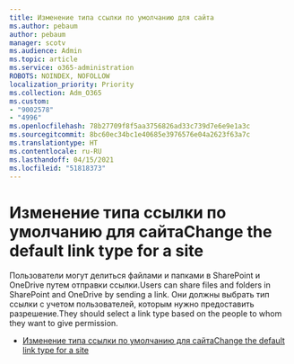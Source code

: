 ```yaml
---
title: Изменение типа ссылки по умолчанию для сайта
ms.author: pebaum
author: pebaum
manager: scotv
ms.audience: Admin
ms.topic: article
ms.service: o365-administration
ROBOTS: NOINDEX, NOFOLLOW
localization_priority: Priority
ms.collection: Adm_O365
ms.custom:
- "9002578"
- "4996"
ms.openlocfilehash: 78b27709f8f5aa3756826ad33c739d7e6e9e1a3c
ms.sourcegitcommit: 8bc60ec34bc1e40685e3976576e04a2623f63a7c
ms.translationtype: HT
ms.contentlocale: ru-RU
ms.lasthandoff: 04/15/2021
ms.locfileid: "51818373"
---
```

# <a name="change-the-default-link-type-for-a-site"></a><span data-ttu-id="434d6-102">Изменение типа ссылки по умолчанию для сайта</span><span class="sxs-lookup"><span data-stu-id="434d6-102">Change the default link type for a site</span></span>

<span data-ttu-id="434d6-103">Пользователи могут делиться файлами и папками в SharePoint и OneDrive путем отправки ссылки.</span><span class="sxs-lookup"><span data-stu-id="434d6-103">Users can share files and folders in SharePoint and OneDrive by sending a link.</span></span> <span data-ttu-id="434d6-104">Они должны выбрать тип ссылки с учетом пользователей, которым нужно предоставить разрешение.</span><span class="sxs-lookup"><span data-stu-id="434d6-104">They should select a link type based on the people to whom they want to give permission.</span></span>

- [<span data-ttu-id="434d6-105">Изменение типа ссылки по умолчанию для сайта</span><span class="sxs-lookup"><span data-stu-id="434d6-105">Change the default link type for a site</span></span>](https://docs.microsoft.com/sharepoint/change-default-sharing-link)
